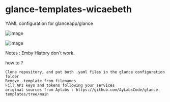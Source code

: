 # glance-templates-wicaebeth

YAML configuration for glanceapp/glance

![image](https://github.com/user-attachments/assets/f6a52861-b9d1-40db-b432-2df662283cfa)

![image](https://github.com/user-attachments/assets/95719fee-0efa-4589-a787-998e6402933f)


Notes : Emby History don't work.

how to ?

    Clone repository, and put both .yaml files in the glance configuration folder
    Remove .template from filenames
    Fill API keys and tokens following your services
    original sources from Aylabs : https://github.com/AyLabsCode/glance-templates/tree/main
